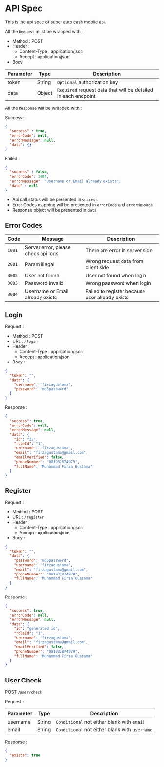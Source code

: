 # API Spec
This is the api spec of super auto cash mobile api. 

All the `Request` must be wrapped with : 
- Method : POST
- Header :
    - Content-Type : application/json
    - Accept : application/json
- Body

| Parameter | Type | Description |
| --------- | ---- | ----------- |
| token | String | `Optional` authorization key |
| data | Object | `Required` request data that will be detailed in each endpoint |

All the `Response` will be wrapped with :

Success :
```json
{
  "success" : true,
  "errorCode": null,
  "errorMessage": null,
  "data": {}
}
```

Failed :
```json
{
  "success" : false,
  "errorCode": 3004,
  "errorMessage": "Username or Email already exists",
  "data" : null
}
```

- Api call status will be presented in `success`
- Error Codes mapping will be presented in `errorCode` and `errorMessage` 
- Response object will be presented in `data`

## Error Codes

| Code | Message | Description |
| --- | --- | --- |
| `1001` | Server error, please check api logs | There are error in server side |
| `2001` | Param illegal | Wrong request data from client side
| `3002` | User not found | User not found when login |
| `3003` | Password invalid | Wrong password when login |
| `3004` | Username or Email already exists | Failed to register because user already exists |

## Login
Request :
- Method : POST
- URL : `/login`
- Header :
    - Content-Type : application/json
    - Accept : application/json
- Body : 
```json
{
  "token": "",
  "data": {
    "username": "firzagustama",
    "password": "md5password"
  }
}
```

Response :
```json
{
  "success": true,
  "errorCode": null,
  "errorMessage": null,
  "data": {
    "id": "32",
    "roleId": "1",
    "username": "firzagustama",
    "email": "firzagustama@gmail.com",
    "emailVerified": false,
    "phoneNumber": "081932874979",
    "fullName": "Muhammad Firza Gustama"
  }
}
```

## Register
Request :
- Method : POST
- URL : `/register`
- Header :
    - Content-Type : application/json
    - Accept : application/json
- Body : 
```json
{
  "token": "",
  "data": {
    "password": "md5password",
    "username": "firzagustama",
    "email": "firzagustama@gmail.com",
    "phoneNumber": "081932874979",
    "fullName": "Muhammad Firza Gustama"
  }
}
```
Response :
```json
{
  "success": true,
  "errorCode": null,
  "errorMessage": null,
  "data": {
    "id": "generated id",
    "roleId": "1",
    "username": "firzagustama",
    "email": "firzagustama@gmail.com",
    "emailVerified": false,
    "phoneNumber": "081932874979",
    "fullName": "Muhammad Firza Gustama"
  }
}
```

## User Check 
POST `/user/check`

Request :
 
| Parameter | Type | Description |
| --- | --- | --- |
| username | String | `Conditional` not either blank with `email` |
| email | String | `Conditional` not either blank with `username` |

Response :
```json
{
  "exists": true
}
```